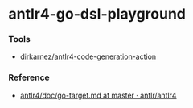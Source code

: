 antlr4-go-dsl-playground
========================
### Tools
- [dirkarnez/antlr4-code-generation-action](https://github.com/dirkarnez/antlr4-code-generation-action)

### Reference
- [antlr4/doc/go-target.md at master · antlr/antlr4](https://github.com/antlr/antlr4/blob/master/doc/go-target.md)
